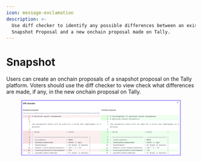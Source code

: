 ```yaml
---
icon: message-exclamation
description: >-
  Use diff checker to identify any possible differences between an existing
  Snapshot Proposal and a new onchain proposal made on Tally.
---
```


# Snapshot

Users can create an onchain proposals of a snapshot proposal on the  Tally platform. Voters should use the diff checker to view check what differences are made, if any, in the new onchain proposal on Tally.&#x20;

<figure><img src="../../../.gitbook/assets/image 1.png" alt=""><figcaption></figcaption></figure>

